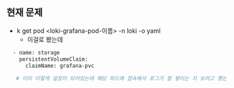 ## 현재 문제 
- k get pod <loki-grafana-pod-이름> -n loki -o yaml
  - 이걸로 봤는데 
```bash
  - name: storage
    persistentVolumeClaim:
      claimName: grafana-pvc
      
   # 이미 이렇게 설정이 되어있는데 해당 파드에 접속해서 로그가 잘 쌓이는 지 보려고 했는데 못 찾았다
```
